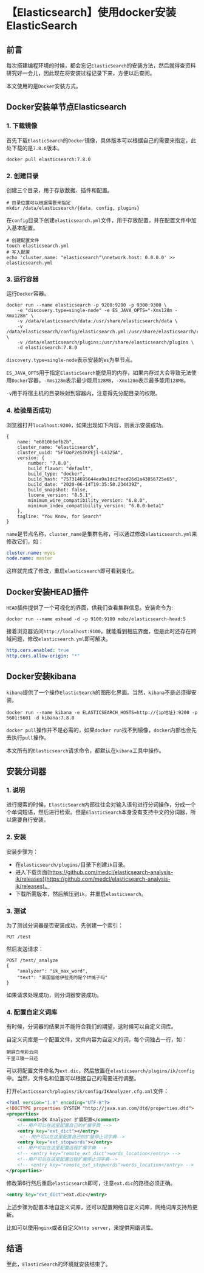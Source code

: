 # 【Elasticsearch】使用docker安装ElasticSearch


## 前言

每次搭建编程环境的时候，都会忘记`ElasticSearch`的安装方法，然后就得查资料研究好一会儿，因此现在将安装过程记录下来，方便以后查阅。

本文使用的是`Docker`安装方式。

## Docker安装单节点Elasticsearch

### 1. 下载镜像

首先下载`ElasticSearch`的`Docker`镜像，具体版本可以根据自己的需要来指定，此处下载的是`7.8.0`版本。

```shell
docker pull elasticsearch:7.8.0
```

### 2. 创建目录

创建三个目录，用于存放数据、插件和配置。

```shell
# 目录位置可以根据需要来指定
mkdir /data/elasticsearch/{data, config, plugins}
```

在`config`目录下创建`elasticsearch.yml`文件，用于存放配置，并在配置文件中加入基本配置。

```shell
# 创建配置文件
touch elasticsearch.yml
# 写入配置
echo 'cluster.name: "elasticsearch"\nnetwork.host: 0.0.0.0' >> elasticsearch.yml
```

### 3. 运行容器

运行`Docker`容器。

```shell
docker run --name elasticsearch -p 9200:9200 -p 9300:9300 \
    -e "discovery.type=single-node" -e ES_JAVA_OPTS="-Xms128m -Xmx128m" \
    -v /data/elasticsearch/data:/usr/share/elasticsearch/data \
    -v /data/elasticsearch/config/elasticsearch.yml:/usr/share/elasticsearch/config/elasticsearch.yml \
    -v /data/elasticsearch/plugins:/usr/share/elasticsearch/plugins \
    -d elasticsearch:7.8.0
```

`discovery.type=single-node`表示安装的`es`为单节点。

`ES_JAVA_OPTS`用于指定`ElasticSearch`能使用的内存，如果内存过大会导致无法使用`Docker`容器。`-Xms128m`表示最少能用`128MB`，`-Xmx128m`表示最多能用`128MB`。

`-v`用于将宿主机的目录映射到容器内，注意得先分配目录的权限。

### 4. 检验是否成功

浏览器打开`localhost:9200`，如果出现如下内容，则表示安装成功。

```shell
{
    name: "e6810bbefb2b",
    cluster_name: "elasticsearch",
    cluster_uuid: "SFTOoP2eSTKPEjl-L4325A",
    version: {
        number: "7.8.0",
        build_flavor: "default",
        build_type: "docker",
        build_hash: "757314695644ea9a1dc2fecd26d1a43856725e65",
        build_date: "2020-06-14T19:35:50.234439Z",
        build_snapshot: false,
        lucene_version: "8.5.1",
        minimum_wire_compatibility_version: "6.8.0",
        minimum_index_compatibility_version: "6.0.0-beta1"
    },
    tagline: "You Know, for Search"
}
```

`name`是节点名称，`cluster_name`是集群名称，可以通过修改`elasticsearch.yml`来修改它们，如：

```yml
cluster.name: myes
node.name: master
```

这样就完成了修改，重启`elasticsearch`即可看到变化。

## Docker安装HEAD插件

`HEAD`插件提供了一个可视化的界面，供我们查看集群信息。安装命令为:

```shell
docker run --name eshead -d -p 9100:9100 mobz/elasticsearch-head:5
```

接着浏览器访问`http://localhost:9100`，就能看到相应界面，但是此时还存在跨域问题，修改`elasticsearch.yml`即可解决。

```yml
http.cors.enabled: true
http.cors.allow-origin: "*"
```

## Docker安装kibana

`kibana`提供了一个操作`ElasticSearch`的图形化界面。当然，`kibana`不是必须得安装。

```shell
docker run --name kibana -e ELASTICSEARCH_HOSTS=http://{ip地址}:9200 -p 5601:5601 -d kibana:7.8.0
```

`docker pull`操作并不是必需的，如果`docker run`找不到镜像，`docker`内部也会先去执行`pull`操作。

本文所有的`Elasticsearch`请求命令，都默认在`kibana`工具中操作。

## 安装分词器

### 1. 说明

进行搜索的时候，`ElasticSearch`内部往往会对输入语句进行分词操作，分成一个个单词短语，然后进行检索。但是`ElasticSearch`本身没有支持中文的分词器，所以需要自行安装。

### 2. 安装

安装步骤为：

- 在`elasticsearch/plugins/`目录下创建`ik`目录。
- 进入下载页面[https://github.com/medcl/elasticsearch-analysis-ik/releases](https://github.com/medcl/elasticsearch-analysis-ik/releases)。
- 下载所需版本，然后解压到`ik`，并重启`elasticsearch`。

### 3. 测试

为了测试分词器是否安装成功，先创建一个索引：

```shell
PUT /test
```

然后发送请求：

```shell
POST /test/_analyze
{
    "analyzer": "ik_max_word",
    "text": "美国留给伊拉克的是个烂摊子吗"
}
```

如果请求处理成功，则分词器安装成功。

### 4. 配置自定义词库

有时候，分词器的结果并不能符合我们的期望，这时候可以自定义词库。

自定义词库是一个配置文件，文件内容为自定义的词，每个词独占一行，如：

```shell
朝辞白帝彩云间
千里江陵一日还
```

可以将配置文件命名为`ext.dic`，然后放置在`elasticsearch/plugins/ik/config`中。当然，文件名和位置可以根据自己的需要进行调整。

打开`elasticsearch/plugins/ik/config/IKAnalyzer.cfg.xml`文件：

```xml
<?xml version="1.0" encoding="UTF-8"?>
<!DOCTYPE properties SYSTEM "http://java.sun.com/dtd/properties.dtd">
<properties>
	<comment>IK Analyzer 扩展配置</comment>
	<!--用户可以在这里配置自己的扩展字典 -->
	<entry key="ext_dict"></entry>
	 <!--用户可以在这里配置自己的扩展停止词字典-->
	<entry key="ext_stopwords"></entry>
	<!--用户可以在这里配置远程扩展字典 -->
	<!-- <entry key="remote_ext_dict">words_location</entry> -->
	<!--用户可以在这里配置远程扩展停止词字典-->
	<!-- <entry key="remote_ext_stopwords">words_location</entry> -->
</properties>
```

修改第6行然后重启`elasticsearch`即可，注意`ext.dic`的路径必须正确。

```xml
<entry key="ext_dict">ext.dic</entry>
```

上述步骤为配置本地自定义词库，还可以配置网络自定义词库，网络词库支持热更新。

比如可以使用`nginx`或者自定义`http server`，来提供网络词库。

## 结语

至此，`ElasticSearch`的环境就安装结束了。
